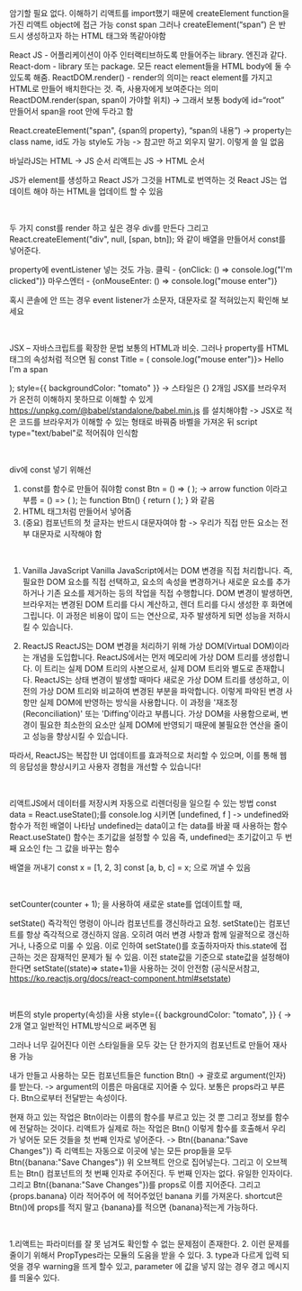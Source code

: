 암기할 필요 없다. 이해하기
리액트를 import했기 때문에 createElement function을 가진 리액트 object에 접근 가능
const span 그러나 createElement(“span”) 은 반드시 생성하고자 하는 HTML 태그와 똑같아야함

React JS - 어플리케이션이 아주 인터랙티브하도록 만들어주는 library. 엔진과 같다.
React-dom - library 또는 package. 모든 react element들을 HTML body에 둘 수 있도록 해줌.
ReactDOM.render() - render의 의미는 react element를 가지고 HTML로 만들어 배치한다는 것. 즉, 사용자에게 보여준다는 의미
ReactDOM.render(span, span이 가야할 위치)
-> 그래서 보통 body에 id=“root” 만들어서 span을 root 안에 두라고 함

React.createElement("span", {span의 property}, “span의 내용”)
-> property는 class name, id도 가능 style도 가능
-> 참고만 하고 외우지 말기. 이렇게 쓸 일 없음

바닐라JS는 HTML -> JS 순서
리액트는 JS -> HTML 순서

JS가 element를 생성하고 React JS가 그것을 HTML로 번역하는 것
React JS는 업데이트 해야 하는 HTML을 업데이트 할 수 있음

<br>

두 가지 const를 render 하고 싶은 경우 div를 만든다
그리고 React.createElement("div", null, [span, btn]); 와 같이 배열을 만들어서 const를 넣어준다.

property에 eventListener 넣는 것도 가능.
클릭 - {onClick: () => console.log("I'm clicked")}
마우스엔터 - {onMouseEnter: () => console.log("mouse enter")}

혹시 콘솔에 안 뜨는 경우 event listener가 소문자, 대문자로 잘 적혀있는지 확인해 보세요

<br>

JSX – 자바스크립트를 확장한 문법
보통의 HTML과 비슷. 그러나 property를 HTML 태그의 속성처럼 적으면 됨
const Title = (
console.log("mouse enter")}>
Hello I'm a span

);
style={{ backgroundColor: "tomato" }} -> 스타일은 {} 2개임
JSX를 브라우저가 온전히 이해하지 못하므로 이해할 수 있게
https://unpkg.com/@babel/standalone/babel.min.js 를 설치해야함
-> JSX로 적은 코드를 브라우저가 이해할 수 있는 형태로 바꿔줌
바벨을 가져온 뒤 script type="text/babel"로 적어줘야 인식함

<br>

div에 const 넣기 위해선

1. const를 함수로 만들어 줘야함 const Btn = () => ( );
   -> arrow function 이라고 부름
   = () => ( ); 는 function Btn() { return ( ); } 와 같음
2. HTML 태그처럼 만들어서 넣어줌
3. (중요) 컴포넌트의 첫 글자는 반드시 대문자여야 함
   -> 우리가 직접 만든 요소는 전부 대문자로 시작해야 함

<br>

1. Vanilla JavaScript
   Vanilla JavaScript에서는 DOM 변경을 직접 처리합니다. 즉, 필요한 DOM 요소를 직접 선택하고, 요소의 속성을 변경하거나 새로운 요소를 추가하거나 기존 요소를 제거하는 등의 작업을 직접 수행합니다.
   DOM 변경이 발생하면, 브라우저는 변경된 DOM 트리를 다시 계산하고, 렌더 트리를 다시 생성한 후 화면에 그립니다. 이 과정은 비용이 많이 드는 연산으로, 자주 발생하게 되면 성능을 저하시킬 수 있습니다.

2. ReactJS
   ReactJS는 DOM 변경을 처리하기 위해 가상 DOM(Virtual DOM)이라는 개념을 도입합니다. ReactJS에서는 먼저 메모리에 가상 DOM 트리를 생성합니다. 이 트리는 실제 DOM 트리의 사본으로서, 실제 DOM 트리와 별도로 존재합니다.
   ReactJS는 상태 변경이 발생할 때마다 새로운 가상 DOM 트리를 생성하고, 이전의 가상 DOM 트리와 비교하여 변경된 부분을 파악합니다. 이렇게 파악된 변경 사항만 실제 DOM에 반영하는 방식을 사용합니다. 이 과정을 '재조정(Reconciliation)' 또는 'Diffing'이라고 부릅니다.
   가상 DOM을 사용함으로써, 변경이 필요한 최소한의 요소만 실제 DOM에 반영되기 때문에 불필요한 연산을 줄이고 성능을 향상시킬 수 있습니다.

따라서, ReactJS는 복잡한 UI 업데이트를 효과적으로 처리할 수 있으며, 이를 통해 웹의 응답성을 향상시키고 사용자 경험을 개선할 수 있습니다!

<br>

리액트JS에서 데이터를 저장시켜 자동으로 리렌더링을 일으킬 수 있는 방법
const data = React.useState();를 console.log 시키면
[undefined, f ] -> undefined와 함수가 적힌 배열이 나타남
undefined는 data이고 f는 data를 바꿀 때 사용하는 함수
React.useState() 함수는 초기값을 설정할 수 있음
즉, undefined는 초기값이고 두 번째 요소인 f는 그 값을 바꾸는 함수

배열을 꺼내기
const x = [1, 2, 3]
const [a, b, c] = x;
으로 꺼낼 수 있음

<br>

setCounter(counter + 1); 을 사용하여 새로운 state를 업데이트할 때,

setState() 즉각적인 명령이 아니라 컴포넌트를 갱신하라고 요청.
setState()는 컴포넌트를 항상 즉각적으로 갱신하지 않음. 오히려 여러 변경 사항과 함께 일괄적으로 갱신하거나, 나중으로 미룰 수 있음. 이로 인하여 setState()를 호출하자마자 this.state에 접근하는 것은 잠재적인 문제가 될 수 있음.
이전 state값을 기준으로 state값을 설정해야 한다면 setState((state)=> state+1)을 사용하는 것이 안전함
(공식문서참고, https://ko.reactjs.org/docs/react-component.html#setstate)

<br>

버튼의 style property(속성)을 사용
style={{
backgroundColor: "tomato",
}}
{ -> 2개 열고 일반적인 HTML방식으로 써주면 됨

그러나 너무 길어진다
이런 스타일들을 모두 갖는 단 한가지의 컴포넌트로 만들어 재사용 가능

내가 만들고 사용하는 모든 컴포넌트들은
function Btn() -> 괄호로 argument(인자)를 받는다.
-> argument의 이름은 마음대로 지어줄 수 있다.
보통은 props라고 부른다. Btn으로부터 전달받는 속성이다.

현재 하고 있는 작업은 Btn이라는 이름의 함수를 부르고 있는 것 뿐
그리고 정보를 함수에 전달하는 것이다.
리액트가 실제로 하는 작업은 Btn() 이렇게 함수를 호출해서
우리가 넣어둔 모든 것들을 첫 번째 인자로 넣어준다.
-> Btn({banana:"Save Changes"})
즉 리액트는 자동으로 이곳에 넣는 모든 prop들을 모두
Btn({banana:"Save Changes"})
위 오브젝트 안으로 집어넣는다.
그리고 이 오브젝트는 Btn() 컴포넌트의 첫 번째 인자로 주어진다.
두 번째 인자는 없다. 유일한 인자이다.
그리고 Btn({banana:"Save Changes"})를 props로 이름 지어준다.
그리고 {props.banana}
이라 적어주어 에 적어주었던 banana 키를 가져온다.
shortcut은 Btn()에 props를 적지 말고 {banana}를 적으면
{banana}적는게 가능하다.

<br>

1.리액트는 파라미터를 잘 못 넘겨도 확인할 수 없는 문제점이 존재한다. 2. 이런 문제를 줄이기 위해서 PropTypes라는 모듈의 도움을 받을 수 있다. 3. type과 다르게 입력 되엇을 경우 warning을 뜨게 할수 있고, parameter 에 값을 넣지 않는 경우 경고 메시지를 띄울수 있다.

